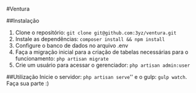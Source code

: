 #Ventura

##Instalação

1. Clone o repositório: `git clone git@github.com:3yz/ventura.git`
2. Instale as dependências: `composer install && npm install`
3. Configure o banco de dados no arquivo .env
4. Faça a migração inicial para a criação de tabelas necessárias para o funcionamento: `php artisan migrate`
5. Crie um usuário para acessar o gerenciador: `php artisan admin:user`

##Utilização
Inicie o servidor: `php artisan serve`'' e o gulp: `gulp watch`. Faça sua parte :)